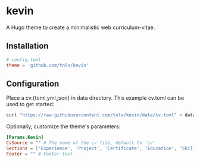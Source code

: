 # kevin

A Hugo theme to create a minimalistic web curriculum-vitae.

## Installation

```toml
# config.toml
theme = 'github.com/tnlx/kevin'
```

## Configuration

Place a cv.{toml,yml,json} in data directory. This example cv.toml can be used to get started:

```sh
curl "https://raw.githubusercontent.com/tnlx/kevin/data/cv.toml" > data/cv.toml
```

Optionally, customize the theme's parameters:

```toml
[Params.Kevin]
CvSource = "" # The name of the cv file, default to 'cv'
Sections = ['Experience', 'Project', 'Certificate', 'Education', 'Skill'] # Section names and order
Footer = "" # Footer text
```